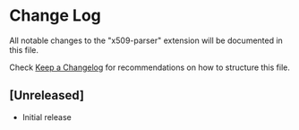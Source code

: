 # Change Log
All notable changes to the "x509-parser" extension will be documented in this file.

Check [Keep a Changelog](http://keepachangelog.com/) for recommendations on how to structure this file.

## [Unreleased]
- Initial release